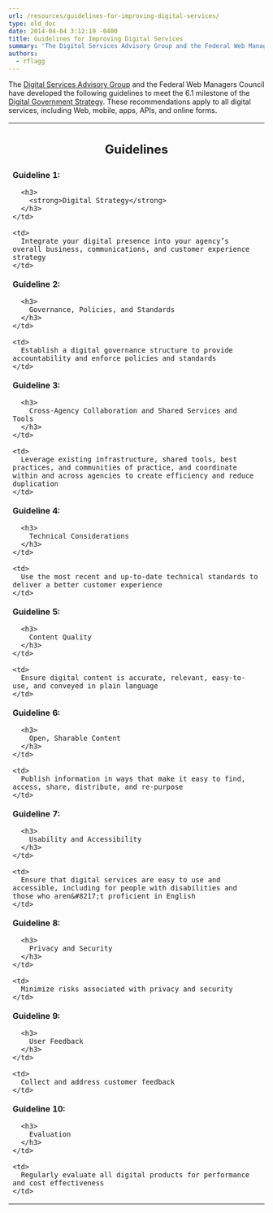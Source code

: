 ```yaml
---
url: /resources/guidelines-for-improving-digital-services/
type: old_doc
date: 2014-04-04 3:12:19 -0400
title: Guidelines for Improving Digital Services
summary: 'The Digital Services Advisory Group and the Federal Web Managers Council have developed the following guidelines to meet the 6.1 milestone of the Digital Government Strategy. These recommendations apply to all digital services, including Web, mobile, apps, APIs, and online forms. Guidelines Guideline 1: Digital Strategy Integrate your digital presence into your agency&rsquo;s overall business, communications, and customer experience strategy Guideline 2: Governance,'
authors:
  - rflagg
---
```


The [Digital Services Advisory Group](https://obamawhitehouse.archives.gov/digitalgov/advisory-group) and the Federal Web Managers Council have developed the following guidelines to meet the 6.1 milestone of the [Digital Government Strategy](https://obamawhitehouse.archives.gov/sites/default/files/omb/egov/digital-government/digital-government.html). These recommendations apply to all digital services, including Web, mobile, apps, APIs, and online forms.

<table>
  <tr>
    <th style="text-align: left" colspan="2" scope="col" width="98%">
      <h2 style="text-align: center">
        Guidelines
      </h2>
    </th>
  </tr>
  
  <tr>
    <td scope="row">
      <strong>Guideline 1:</strong></p> 
      
      <h3>
        <strong>Digital Strategy</strong>
      </h3>
    </td>
    
    <td>
      Integrate your digital presence into your agency’s overall business, communications, and customer experience strategy
    </td>
  </tr>
  
  <tr>
    <td scope="row">
      <strong>Guideline 2:</strong></p> 
      
      <h3>
        Governance, Policies, and Standards
      </h3>
    </td>
    
    <td>
      Establish a digital governance structure to provide accountability and enforce policies and standards
    </td>
  </tr>
  
  <tr>
    <td scope="row">
      <strong>Guideline 3:</strong></p> 
      
      <h3>
        Cross-Agency Collaboration and Shared Services and Tools
      </h3>
    </td>
    
    <td>
      Leverage existing infrastructure, shared tools, best practices, and communities of practice, and coordinate within and across agencies to create efficiency and reduce duplication
    </td>
  </tr>
  
  <tr>
    <td scope="row">
      <strong>Guideline 4:</strong></p> 
      
      <h3>
        Technical Considerations
      </h3>
    </td>
    
    <td>
      Use the most recent and up-to-date technical standards to deliver a better customer experience
    </td>
  </tr>
  
  <tr>
    <td scope="row">
      <strong>Guideline 5:</strong></p> 
      
      <h3>
        Content Quality
      </h3>
    </td>
    
    <td>
      Ensure digital content is accurate, relevant, easy-to-use, and conveyed in plain language
    </td>
  </tr>
  
  <tr>
    <td scope="row">
      <strong>Guideline 6:</strong></p> 
      
      <h3>
        Open, Sharable Content
      </h3>
    </td>
    
    <td>
      Publish information in ways that make it easy to find, access, share, distribute, and re-purpose
    </td>
  </tr>
  
  <tr>
    <td scope="row">
      <strong>Guideline 7:</strong></p> 
      
      <h3>
        Usability and Accessibility
      </h3>
    </td>
    
    <td>
      Ensure that digital services are easy to use and accessible, including for people with disabilities and those who aren&#8217;t proficient in English
    </td>
  </tr>
  
  <tr>
    <td scope="row">
      <strong>Guideline 8:</strong></p> 
      
      <h3>
        Privacy and Security
      </h3>
    </td>
    
    <td>
      Minimize risks associated with privacy and security
    </td>
  </tr>
  
  <tr>
    <td scope="row">
      <strong>Guideline 9:</strong></p> 
      
      <h3>
        User Feedback
      </h3>
    </td>
    
    <td>
      Collect and address customer feedback
    </td>
  </tr>
  
  <tr>
    <td scope="row">
      <strong>Guideline 10:</strong></p> 
      
      <h3>
        Evaluation
      </h3>
    </td>
    
    <td>
      Regularly evaluate all digital products for performance and cost effectiveness
    </td>
  </tr>
</table>